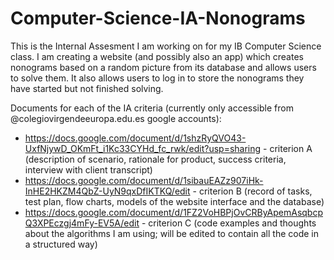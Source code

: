 # Computer-Science-IA-Nonograms
This is the Internal Assesment I am working on for my IB Computer Science class. I am creating a website (and possibly also an app) which creates nonograms based on a random picture from its database and allows users to solve them. It also allows users to log in to store the nonograms they have started but not finished solving.

Documents for each of the IA criteria (currently only accessible from @colegiovirgendeeuropa.edu.es google accounts):
- https://docs.google.com/document/d/1shzRyQVO43-UxfNjywD_OKmFt_i1Kc33CYHd_fc_rwk/edit?usp=sharing - criterion A (description of scenario, rationale for product, success criteria, interview with client transcript)
- https://docs.google.com/document/d/1sibauEAZz907iHk-InHE2HKZM4QbZ-UyN9qxDfIKTKQ/edit - criterion B (record of tasks, test plan, flow charts, models of the website interface and the database)
- https://docs.google.com/document/d/1FZ2VoHBPjOvCRByApemAsqbcpQ3XPEczgj4mFy-EV5A/edit - criterion C (code examples and thoughts about the algorithms I am using; will be edited to contain all the code in a structured way)
